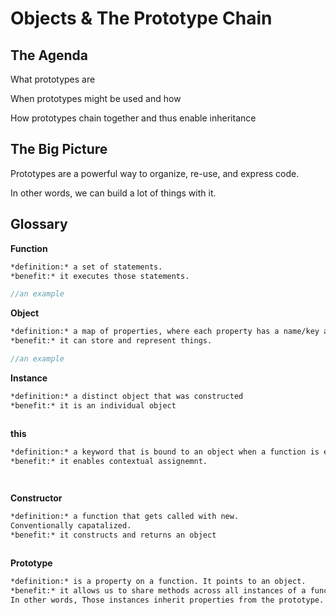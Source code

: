 # Objects & The Prototype Chain

## The Agenda 
What prototypes are

When prototypes might be used and how

How prototypes chain together and thus enable inheritance



## The Big Picture
Prototypes are a powerful way to organize, re-use, and express code.

In other words, we can build a lot of things with it.



## Glossary

**Function**
```markdown
*definition:* a set of statements.
*benefit:* it executes those statements. 
```

```javascript
//an example
```

**Object**
```markdown
*definition:* a map of properties, where each property has a name/key and a value.
*benefit:* it can store and represent things.
```

```javascript
//an example
```


**Instance**
```markdown
*definition:* a distinct object that was constructed
*benefit:* it is an individual object
```

```javascript
```

**this**
```markdown
*definition:* a keyword that is bound to an object when a function is envoked.
*benefit:* it enables contextual assignemnt. 
```

```javascript
	
```


**Constructor**
```markdown
*definition:* a function that gets called with new.
Conventionally capatalized.
*benefit:* it constructs and returns an object
```

```javascript
```
    
**Prototype**
```markdown
*definition:* is a property on a function. It points to an object.
*benefit:* it allows us to share methods across all instances of a function.
In other words, Those instances inherit properties from the prototype.  
```

```javascript
```
